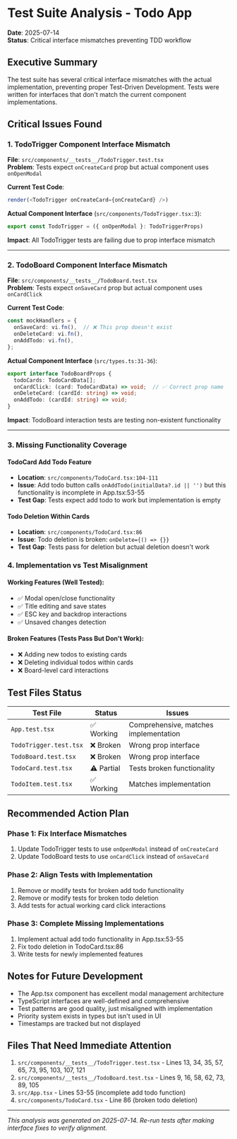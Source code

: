# Test Suite Analysis - Todo App

**Date**: 2025-07-14  
**Status**: Critical interface mismatches preventing TDD workflow

## Executive Summary

The test suite has several critical interface mismatches with the actual implementation, preventing proper Test-Driven Development. Tests were written for interfaces that don't match the current component implementations.

## Critical Issues Found

### 1. TodoTrigger Component Interface Mismatch
**File**: `src/components/__tests__/TodoTrigger.test.tsx`  
**Problem**: Tests expect `onCreateCard` prop but actual component uses `onOpenModal`

**Current Test Code**:
```typescript
render(<TodoTrigger onCreateCard={onCreateCard} />)
```

**Actual Component Interface** (`src/components/TodoTrigger.tsx:3`):
```typescript
export const TodoTrigger = ({ onOpenModal }: TodoTriggerProps)
```

**Impact**: All TodoTrigger tests are failing due to prop interface mismatch

---

### 2. TodoBoard Component Interface Mismatch
**File**: `src/components/__tests__/TodoBoard.test.tsx`  
**Problem**: Tests expect `onSaveCard` prop but actual component uses `onCardClick`

**Current Test Code**:
```typescript
const mockHandlers = {
  onSaveCard: vi.fn(),  // ❌ This prop doesn't exist
  onDeleteCard: vi.fn(),
  onAddTodo: vi.fn(),
};
```

**Actual Component Interface** (`src/types.ts:31-36`):
```typescript
export interface TodoBoardProps {
  todoCards: TodoCardData[];
  onCardClick: (card: TodoCardData) => void;  // ✅ Correct prop name
  onDeleteCard: (cardId: string) => void;
  onAddTodo: (cardId: string) => void;
}
```

**Impact**: TodoBoard interaction tests are testing non-existent functionality

---

### 3. Missing Functionality Coverage

#### TodoCard Add Todo Feature
- **Location**: `src/components/TodoCard.tsx:104-111`
- **Issue**: Add todo button calls `onAddTodo(initialData?.id || '')` but this functionality is incomplete in App.tsx:53-55
- **Test Gap**: Tests expect add todo to work but implementation is empty

#### Todo Deletion Within Cards
- **Location**: `src/components/TodoCard.tsx:86`
- **Issue**: Todo deletion is broken: `onDelete={() => {}}`
- **Test Gap**: Tests pass for deletion but actual deletion doesn't work

### 4. Implementation vs Test Misalignment

#### Working Features (Well Tested):
- ✅ Modal open/close functionality
- ✅ Title editing and save states
- ✅ ESC key and backdrop interactions
- ✅ Unsaved changes detection

#### Broken Features (Tests Pass But Don't Work):
- ❌ Adding new todos to existing cards
- ❌ Deleting individual todos within cards
- ❌ Board-level card interactions

## Test Files Status

| Test File | Status | Issues |
|-----------|--------|---------|
| `App.test.tsx` | ✅ Working | Comprehensive, matches implementation |
| `TodoTrigger.test.tsx` | ❌ Broken | Wrong prop interface |
| `TodoBoard.test.tsx` | ❌ Broken | Wrong prop interface |
| `TodoCard.test.tsx` | ⚠️ Partial | Tests broken functionality |
| `TodoItem.test.tsx` | ✅ Working | Matches implementation |

## Recommended Action Plan

### Phase 1: Fix Interface Mismatches
1. Update TodoTrigger tests to use `onOpenModal` instead of `onCreateCard`
2. Update TodoBoard tests to use `onCardClick` instead of `onSaveCard`

### Phase 2: Align Tests with Implementation
1. Remove or modify tests for broken add todo functionality
2. Remove or modify tests for broken todo deletion
3. Add tests for actual working card click interactions

### Phase 3: Complete Missing Implementations
1. Implement actual add todo functionality in App.tsx:53-55
2. Fix todo deletion in TodoCard.tsx:86
3. Write tests for newly implemented features

## Notes for Future Development

- The App.tsx component has excellent modal management architecture
- TypeScript interfaces are well-defined and comprehensive
- Test patterns are good quality, just misaligned with implementation
- Priority system exists in types but isn't used in UI
- Timestamps are tracked but not displayed

## Files That Need Immediate Attention

1. `src/components/__tests__/TodoTrigger.test.tsx` - Lines 13, 34, 35, 57, 65, 73, 95, 103, 107, 121
2. `src/components/__tests__/TodoBoard.test.tsx` - Lines 9, 16, 58, 62, 73, 89, 105
3. `src/App.tsx` - Lines 53-55 (incomplete add todo function)
4. `src/components/TodoCard.tsx` - Line 86 (broken todo deletion)

---

*This analysis was generated on 2025-07-14. Re-run tests after making interface fixes to verify alignment.*